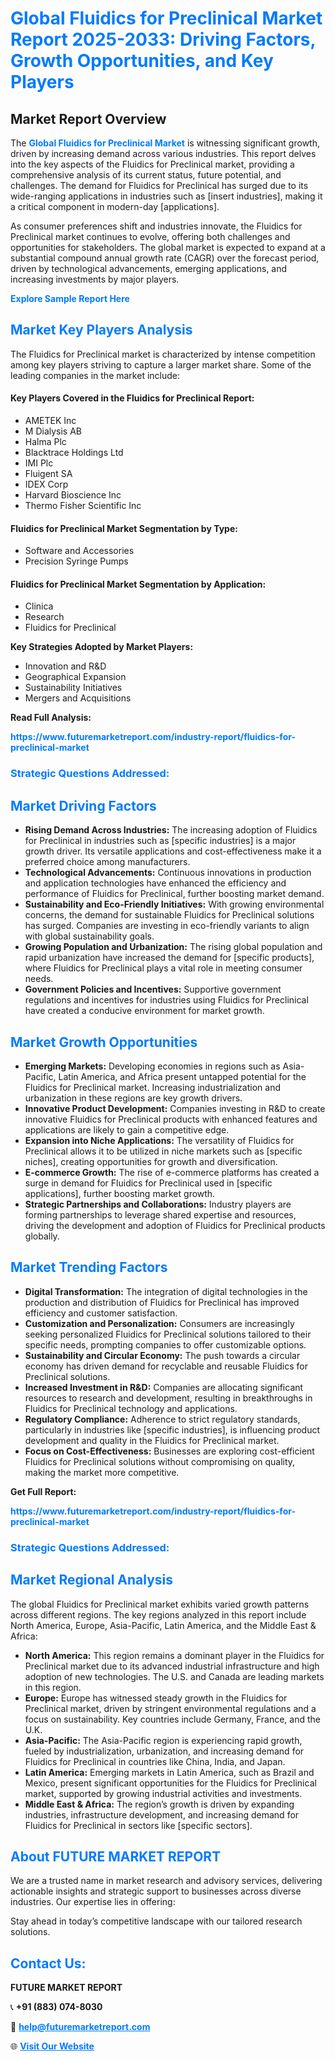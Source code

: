 <h1 style="color: #007BFF;">Global Fluidics for Preclinical Market Report 2025-2033: Driving Factors, Growth Opportunities, and Key Players</h1>

<section id="overview">
<h2>Market Report Overview</h2>
<p>The <a href="https://www.futuremarketreport.com/industry-report/fluidics-for-preclinical-market" style="color: #007BFF; text-decoration: none;"><strong>Global Fluidics for Preclinical Market</strong></a> is witnessing significant growth, driven by increasing demand across various industries. This report delves into the key aspects of the Fluidics for Preclinical market, providing a comprehensive analysis of its current status, future potential, and challenges. The demand for Fluidics for Preclinical has surged due to its wide-ranging applications in industries such as [insert industries], making it a critical component in modern-day [applications].</p>
<p>As consumer preferences shift and industries innovate, the Fluidics for Preclinical market continues to evolve, offering both challenges and opportunities for stakeholders. The global market is expected to expand at a substantial compound annual growth rate (CAGR) over the forecast period, driven by technological advancements, emerging applications, and increasing investments by major players.</p>
</section>

<section id="overview">
<p><a href="https://www.futuremarketreport.com/request-sample/reportId=123214" style="color: #007BFF; text-decoration: none;"><strong>Explore Sample Report Here</strong></a></p>
</section>

<section id="key-players">
<h2 style="color: #007BFF;">Market Key Players Analysis</h2>
<p>The Fluidics for Preclinical market is characterized by intense competition among key players striving to capture a larger market share. Some of the leading companies in the market include:</p>
<h4>Key Players Covered in the Fluidics for Preclinical Report:</h4>
<ul><li>AMETEK Inc</li><li>M Dialysis AB</li><li>Halma Plc</li><li>Blacktrace Holdings Ltd</li><li>IMI Plc</li><li>Fluigent SA</li><li>IDEX Corp</li><li>Harvard Bioscience Inc</li><li>Thermo Fisher Scientific Inc</li></ul>
<h4>Fluidics for Preclinical Market Segmentation by Type:</h4>
<ul><li>Software and Accessories</li><li>Precision Syringe Pumps</li></ul>

<h4>Fluidics for Preclinical Market Segmentation by Application:</h4>
<ul><li>Clinica</li><li>Research</li><li>Fluidics for Preclinical</li></ul>
<p><strong>Key Strategies Adopted by Market Players:</strong></p>
<ul>
<li>Innovation and R&D</li>
<li>Geographical Expansion</li>
<li>Sustainability Initiatives</li>
<li>Mergers and Acquisitions</li>
</ul>
</section>

<section>
<p><strong>Read Full Analysis: </strong></p><a href="https://www.futuremarketreport.com/industry-report/fluidics-for-preclinical-market" style="color: #007BFF; text-decoration: none;"><strong>https://www.futuremarketreport.com/industry-report/fluidics-for-preclinical-market</strong></a>
<h3 style="color: #007BFF;">Strategic Questions Addressed:</h3>
</section>

<section id="driving-factors">
<h2 style="color: #007BFF;">Market Driving Factors</h2>
<ul>
<li><strong>Rising Demand Across Industries:</strong> The increasing adoption of Fluidics for Preclinical in industries such as [specific industries] is a major growth driver. Its versatile applications and cost-effectiveness make it a preferred choice among manufacturers.</li>
<li><strong>Technological Advancements:</strong> Continuous innovations in production and application technologies have enhanced the efficiency and performance of Fluidics for Preclinical, further boosting market demand.</li>
<li><strong>Sustainability and Eco-Friendly Initiatives:</strong> With growing environmental concerns, the demand for sustainable Fluidics for Preclinical solutions has surged. Companies are investing in eco-friendly variants to align with global sustainability goals.</li>
<li><strong>Growing Population and Urbanization:</strong> The rising global population and rapid urbanization have increased the demand for [specific products], where Fluidics for Preclinical plays a vital role in meeting consumer needs.</li>
<li><strong>Government Policies and Incentives:</strong> Supportive government regulations and incentives for industries using Fluidics for Preclinical have created a conducive environment for market growth.</li>
</ul>
</section>

<section id="growth-opportunities">
<h2 style="color: #007BFF;">Market Growth Opportunities</h2>
<ul>
<li><strong>Emerging Markets:</strong> Developing economies in regions such as Asia-Pacific, Latin America, and Africa present untapped potential for the Fluidics for Preclinical market. Increasing industrialization and urbanization in these regions are key growth drivers.</li>
<li><strong>Innovative Product Development:</strong> Companies investing in R&D to create innovative Fluidics for Preclinical products with enhanced features and applications are likely to gain a competitive edge.</li>
<li><strong>Expansion into Niche Applications:</strong> The versatility of Fluidics for Preclinical allows it to be utilized in niche markets such as [specific niches], creating opportunities for growth and diversification.</li>
<li><strong>E-commerce Growth:</strong> The rise of e-commerce platforms has created a surge in demand for Fluidics for Preclinical used in [specific applications], further boosting market growth.</li>
<li><strong>Strategic Partnerships and Collaborations:</strong> Industry players are forming partnerships to leverage shared expertise and resources, driving the development and adoption of Fluidics for Preclinical products globally.</li>
</ul>
</section>

<section id="trending-factors">
<h2 style="color: #007BFF;">Market Trending Factors</h2>
<ul>
<li><strong>Digital Transformation:</strong> The integration of digital technologies in the production and distribution of Fluidics for Preclinical has improved efficiency and customer satisfaction.</li>
<li><strong>Customization and Personalization:</strong> Consumers are increasingly seeking personalized Fluidics for Preclinical solutions tailored to their specific needs, prompting companies to offer customizable options.</li>
<li><strong>Sustainability and Circular Economy:</strong> The push towards a circular economy has driven demand for recyclable and reusable Fluidics for Preclinical solutions.</li>
<li><strong>Increased Investment in R&D:</strong> Companies are allocating significant resources to research and development, resulting in breakthroughs in Fluidics for Preclinical technology and applications.</li>
<li><strong>Regulatory Compliance:</strong> Adherence to strict regulatory standards, particularly in industries like [specific industries], is influencing product development and quality in the Fluidics for Preclinical market.</li>
<li><strong>Focus on Cost-Effectiveness:</strong> Businesses are exploring cost-efficient Fluidics for Preclinical solutions without compromising on quality, making the market more competitive.</li>
</ul>
</section>

<section>
<p><strong>Get Full Report: </strong></p><a href="https://www.futuremarketreport.com/industry-report/fluidics-for-preclinical-market" style="color: #007BFF; text-decoration: none;"><strong>https://www.futuremarketreport.com/industry-report/fluidics-for-preclinical-market</strong></a>
<h3 style="color: #007BFF;">Strategic Questions Addressed:</h3>
</section>


<section id="regional-analysis">
<h2 style="color: #007BFF;">Market Regional Analysis</h2>
<p>The global Fluidics for Preclinical market exhibits varied growth patterns across different regions. The key regions analyzed in this report include North America, Europe, Asia-Pacific, Latin America, and the Middle East & Africa:</p>
<ul>
<li><strong>North America:</strong> This region remains a dominant player in the Fluidics for Preclinical market due to its advanced industrial infrastructure and high adoption of new technologies. The U.S. and Canada are leading markets in this region.</li>
<li><strong>Europe:</strong> Europe has witnessed steady growth in the Fluidics for Preclinical market, driven by stringent environmental regulations and a focus on sustainability. Key countries include Germany, France, and the U.K.</li>
<li><strong>Asia-Pacific:</strong> The Asia-Pacific region is experiencing rapid growth, fueled by industrialization, urbanization, and increasing demand for Fluidics for Preclinical in countries like China, India, and Japan.</li>
<li><strong>Latin America:</strong> Emerging markets in Latin America, such as Brazil and Mexico, present significant opportunities for the Fluidics for Preclinical market, supported by growing industrial activities and investments.</li>
<li><strong>Middle East & Africa:</strong> The region’s growth is driven by expanding industries, infrastructure development, and increasing demand for Fluidics for Preclinical in sectors like [specific sectors].</li>
</ul>
</section>

<footer>
<h2 style="color: #007BFF;">About FUTURE MARKET REPORT</h2>
<p>We are a trusted name in market research and advisory services, delivering actionable insights and strategic support to businesses across diverse industries. Our expertise lies in offering:</p>

<p>Stay ahead in today’s competitive landscape with our tailored research solutions.</p>

<h2 style="color: #007BFF;">Contact Us:</h2>
<p><strong>FUTURE MARKET REPORT</strong></p>
<p>📞 <strong>+91 (883) 074-8030</strong></p>
<p>📧 <strong><a href="mailto:help@futuremarketreport.com" style="color: #007BFF;">help@futuremarketreport.com</a></strong></p>
<p>🌐 <strong><a href="https://www.futuremarketreport.com/" style="color: #007BFF;">Visit Our Website</a></strong></p>
</footer>